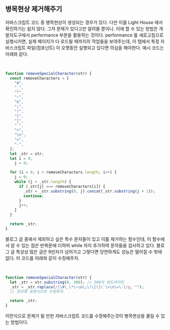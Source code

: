 ## 병목현상 제거해주기

<p>자바스크립트 코드 중 병목현상이 생성되는 경우가 있다. 다만 이를 Light House 에서 확인하기는 쉽지 않다. 그저 문제가 있다고만 알려줄 뿐이니. 이에 할 수 있는 방법은 개발자도구에서 performance 부분을 활용하는 것이다. performance 를 새로고침으로 실행시키면, 실제 페이지가 다 로드될 때까지의 작업들을 보여주는데, 이 탭에서 특정 자바스크립트 파일(컴포넌트) 이 오랫동안 실행되고 있다면 의심을 해야한다. 예시 코드는 아래와 같다.</p><br />

```js
function removeSpecialCharacter(str) {
  const removeCharacters = [
    "#",
    "_",
    "*",
    "~",
    "&",
    ";",
    "!",
    "[",
    "]",
    "`",
    ">",
    "\n",
    "=",
    "-",
  ];
  let _str = str;
  let i = 0,
    j = 0;

  for (i = 0; i < removeCharacters.length; i++) {
    j = 0;
    while (j < _str.length) {
      if (_str[j] === removeCharacters[i]) {
        _str = _str.substring(0, j).concat(_str.substring(j + 1));
        continue;
      }
      j++;
    }
  }

  return _str;
}
```

<p>블로그 글 중에서 제외하고 싶은 특수 문자들이 있고 이를 제거하는 함수인데, 이 함수에서 알 수 있는 점은 반복문에 더하여 while 까지 추가하여 문자들을 검사하고 있다. 블로그 글 특성상 많은 글은 9만자가 넘어가고 그렇다면 당연하게도 성능은 떨어질 수 밖에 없다. 이 코드를 아래와 같이 수정해주자.</p><br />

```js
function removeSpecialCharacter(str) {
  let _str = str.substring(0, 300); // 300자 정도까지만
  _str = _str.replace(/[\#\_\*\~\&\;\!\[\]\`\>\n\=\-]/g, "");
  // 정규화 표현식으로 수정하자.

  return _str;
}
```

<p>이런식으로 문제가 될 만한 자바스크립트 코드를 수정해주는것이 병목현상을 줄일 수 있는 방법이다.</p><br />

